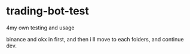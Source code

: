 # trading-bot-test
4my own testing and usage

binance and okx in first, and then i ll move to each folders, and continue dev.
